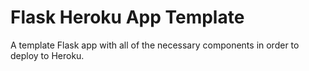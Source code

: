 # Flask Heroku App Template
A template Flask app with all of the necessary components in order to deploy to Heroku. 